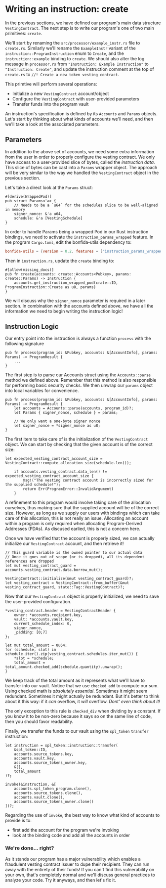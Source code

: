 # Writing an instruction: create

In the previous sections, we have defined our program's main data structure `VestingContract`.
The next step is to write our program's one of two main primitives: `create`.

We'll start by renaming the `src/processor/example_instr.rs` file to `create.rs`.
Similarly we'll rename the `ExampleInstr` variant of the `instruction::ProgramInstruction` enum to `Create`, and the `instruction::example` binding to `create`.
We should also alter the log message in `processor.rs` from `"Instruction: Example Instruction"` to `"Instruction: Create"`, and update the instruction comment at the top of `create.rs` to `//! Create a new token vesting contract`.

This primtive will perform several operations:
- Initialize a new `VestingContract` account/object
- Configure the `VestingContract` with user-provided parameters
- Transfer funds into the program vault

An instruction's specification is defined by its `Accounts` and `Params` objects. Let's start by thinking about what kinds of accounts we'll need, and then we'll take a look at the associated parameters.

## Parameters

In addition to the above set of accounts, we need some extra information from the user in order to properly configure the vesting contract.
We only have access to a user-provided slice of bytes, called the _instruction data_.
This slice of bytes can be cast into a `Params` wrapper object.
The approach will be very similar to the way we handled the `VestingContract` object in the previous section.

Let's take a direct look at the `Params` struct:

```rust,noplayground
#[derive(WrappedPod)]
pub struct Params<'a> {
    // Needs to be a `u64` for the schedules slice to be well-aligned in memory
    signer_nonce: &'a u64,
    schedule: &'a [VestingSchedule]
}
```

In order to handle Params being a wrapped Pod in our Rust instruction bindings, we need to activate the `instruction_params_wrapped` feature.
In the program `Cargo.toml`, edit the bonfida-utils dependency to:
```toml
bonfida-utils = {version = 0.2, features = ["instruction_params_wrapped"]}
```

Then in `instruction.rs`, update the `create` binding to:

```rust,noplayground
#[allow(missing_docs)]
pub fn create(accounts: create::Accounts<Pubkey>, params: create::Params) -> Instruction {
    accounts.get_instruction_wrapped_pod(crate::ID, ProgramInstruction::Create as u8, params)
}
```
We will discuss why the `signer_nonce` parameter is required in a later section.
In combination with the accounts defined above, we have all the information we need to begin writing the instruction logic!

## Instruction Logic

Our entry point into the instruction is always a function `process` with the following signature
```rust,noplayground
pub fn process(program_id: &Pubkey, accounts: &[AccountInfo], params: Params) -> ProgramResult {
    ...
}
```

The first step is to parse our Accounts struct using the `Accounts::parse` method we defined above.
Remember that this method is also responsible for performing basic security checks.
We then unwrap our `params` object into local variables for convenience.

```rust,noplayground
pub fn process(program_id: &Pubkey, accounts: &[AccountInfo], params: Params) -> ProgramResult {
    let accounts = Accounts::parse(accounts, program_id)?;
    let Params { signer_nonce, schedule } = params;

    // We only want a one-byte signer nonce
    let signer_nonce = *signer_nonce as u8;
}
```

The first item to take care of is the initialization of the `VestingContract` object.
We can start by checking that the given account is of the correct size:

```rust,noplayground
let expected_vesting_contract_account_size = VestingContract::compute_allocation_size(schedule.len());

    if accounts.vesting_contract.data_len() != expected_vesting_contract_account_size {
        msg!("The vesting contract account is incorrectly sized for the supplied schedule!");
        return Err(ProgramError::InvalidArgument)
    }
```

A refinement to this program would involve taking care of the allocation ourselves, thus making sure that the supplied account will be of the correct size.
However, as long as we supply our users with bindings which can take care of this allocation, this is not really an issue.
Allocating an account within a program is only required when allocating Program-Derived Addresses (PDAs).
As discused earlied, this is not a concern here.

Once we have verified that the account is properly sized, we can actually initialize our `VestingContract` account, and then retrieve it!

```rust,noplayground
// This guard variable is the owned pointer to our actual data
// Once it goes out of scope (or is dropped), all its dependent references are dropped
let mut vesting_contract_guard = accounts.vesting_contract.data.borrow_mut();

VestingContract::initialize(&mut vesting_contract_guard)?;
let vesting_contract = VestingContract::from_buffer(&mut vesting_contract_guard, state::Tag::VestingContract)?;
```

Now that our `VestingContract` object is properly initialized, we need to save the user-provided configuration.

```rust,noplayground
*vesting_contract.header = VestingContractHeader { 
    owner: *accounts.recipient.key, 
    vault: *accounts.vault.key,
    current_schedule_index: 0,
    signer_nonce,
    _padding: [0;7] 
};

let mut total_amount = 0u64;
for (schedule, slot) in schedule.iter().zip(vesting_contract.schedules.iter_mut()) {
    *slot = *schedule;
    total_amount = total_amount.checked_add(schedule.quantity).unwrap();
}
```
We keep track of the total amount as it represents what we'll have to transfer into our vault.
Notice that we use `checked_add` to compute our sum.
Using checked math is _absolutely essential_.
Sometimes it might seem redundant.
Sometimes it might actually be redundant.
But it's better to think about it this way: if it _can_ overflow, it _will_ overflow.
_Dont' even think about it!_

The only exception to this rule is `checked_div` when dividing by a constant.
If you know it to be non-zero because it says so on the same line of code, then you should favor readability.

Finally, we transfer the funds to our vault using the `spl_token` `transfer` instruction:
```rust,noplayground
let instruction = spl_token::instruction::transfer(
    &spl_token::ID, 
    accounts.source_tokens.key, 
    accounts.vault.key, 
    accounts.source_tokens_owner.key, 
    &[], 
    total_amount
)?;

invoke(&instruction, &[
    accounts.spl_token_program.clone(),
    accounts.source_tokens.clone(),
    accounts.vault.clone(),
    accounts.source_tokens_owner.clone()
])?;
```

Regarding the use of `invoke`, the best way to know what kind of accounts to provide is to:
- first add the account for the program we're invoking
- look at the binding code and add all the accounts in order

### We're done... right?

As it stands our program has a major vulnerability which enables a fraudulent vesting contract issuer to dupe their recipient.
They can run away with the entirety of their funds!
If you can't find this vulnerability on your own, that's completely normal and we'll discuss general practices to analyze your code.
Try it anyways, and then let's fix it.
